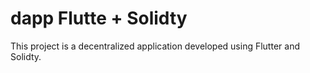 # dapp Flutte + Solidty

This project is a decentralized application developed using Flutter and Solidty.

